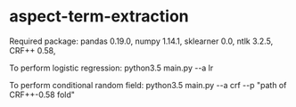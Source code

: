 # aspect-term-extraction
Required package:
    pandas 0.19.0,
    numpy 1.14.1,
    sklearner 0.0,
    ntlk 3.2.5,
    CRF++ 0.58,
    
To perform logistic regression: python3.5 main.py --a lr

To perform conditional random field: python3.5 main.py --a crf --p "path of CRF++-0.58 fold"
